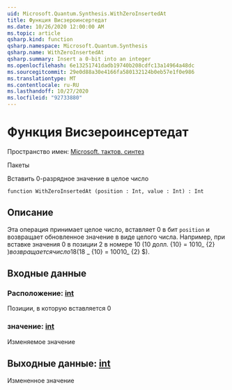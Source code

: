 ```yaml
---
uid: Microsoft.Quantum.Synthesis.WithZeroInsertedAt
title: Функция Висзероинсертедат
ms.date: 10/26/2020 12:00:00 AM
ms.topic: article
qsharp.kind: function
qsharp.namespace: Microsoft.Quantum.Synthesis
qsharp.name: WithZeroInsertedAt
qsharp.summary: Insert a 0-bit into an integer
ms.openlocfilehash: 6e13251741dadb19740b208cdfc13a14964a48dc
ms.sourcegitcommit: 29e0d88a30e4166fa580132124b0eb57e1f0e986
ms.translationtype: MT
ms.contentlocale: ru-RU
ms.lasthandoff: 10/27/2020
ms.locfileid: "92733880"
---
```

# <a name="withzeroinsertedat-function"></a>Функция Висзероинсертедат

Пространство имен: [Microsoft. тактов. синтез](xref:Microsoft.Quantum.Synthesis)

Пакеты [](https://nuget.org/packages/)


Вставить 0-разрядное значение в целое число

```qsharp
function WithZeroInsertedAt (position : Int, value : Int) : Int
```


## <a name="description"></a>Описание

Эта операция принимает целое число, вставляет 0 в бит `position` и возвращает обновленное значение в виде целого числа.  Например, при вставке значения 0 в позиции 2 в номере 10 (10 долл. {10} = 1010_ {2} $) возвращается число 18 ($18 _ {10} = 10010_ {2} $).

## <a name="input"></a>Входные данные

### <a name="position--int"></a>Расположение: [int](xref:microsoft.quantum.lang-ref.int)

Позиции, в которую вставляется 0


### <a name="value--int"></a>значение: [int](xref:microsoft.quantum.lang-ref.int)

Изменяемое значение



## <a name="output--int"></a>Выходные данные: [int](xref:microsoft.quantum.lang-ref.int)

Измененное значение